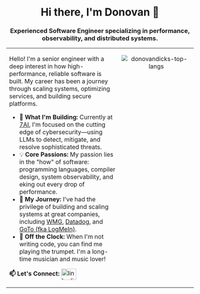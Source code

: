 <h1 align="center">Hi there, I'm Donovan 👋</h1>
<h3 align="center">
  Experienced Software Engineer specializing in performance, observability, and
  distributed systems.
</h3>

<table>
  <tr>
    <td valign="top" width="60%">
      <p>
        Hello! I'm a senior engineer with a deep interest in how
        high-performance, reliable software is built. My career has been a
        journey through scaling systems, optimizing services, and building
        secure platforms.
      </p>
      <ul>
        <li>
          🔭 <strong>What I'm Building:</strong> Currently at <a
            href="https://7ai.com/home"
          >7AI</a>, I'm focused on the cutting edge of cybersecurity—using LLMs
          to detect, mitigate, and resolve sophisticated threats.
        </li>
        <li>
          💡 <strong>Core Passions:</strong> My passion lies in the "how" of
          software: programming languages, compiler design, system
          observability, and eking out every drop of performance.
        </li>
        <li>
          🚀 <strong>My Journey:</strong> I've had the privilege of building and
          scaling systems at great companies, including <a
            href="https://www.wmg.com/"
          >WMG</a>, <a href="https://www.datadoghq.com/">Datadog</a>, and <a
            href="https://www.goto.com/"
          >GoTo (fka LogMeIn)</a>.
        </li>
        <li>
          🎺 <strong>Off the Clock:</strong> When I'm not writing code, you can
          find me playing the trumpet. I'm a long-time musician and music lover!
        </li>
      </ul>
      <p>
        <strong>📫 Let's Connect:</strong> <a
          href="https://www.linkedin.com/in/donovan-d-914a9311b/"
          target="blank"
        ><img
            align="center"
            src="https://raw.githubusercontent.com/rahuldkjain/github-profile-readme-generator/master/src/images/icons/Social/linked-in-alt.svg"
            alt="linkedin.username"
            height="30"
            width="40"
          /></a>
      </p>
    </td>
    <td valign="top" width="40%">
      <p align="center">
        <img
          align="center"
          src="https://github-readme-stats.vercel.app/api/top-langs?username=donovandicks&show_icons=true&locale=en&layout=compact&theme=tokyonight&hide_border=true"
          alt="donovandicks-top-langs"
        />
      </p>
    </td>
  </tr>
</table>
